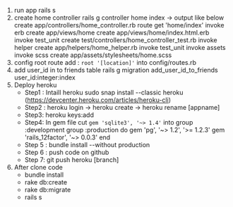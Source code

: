 1. run app
   rails s
2. create home controller
   rails g controller home index
   -> output like below
   create app/controllers/home_controller.rb
   route get 'home/index'
   invoke erb
   create app/views/home
   create app/views/home/index.html.erb
   invoke test_unit
   create test/controllers/home_controller_test.rb
   invoke helper
   create app/helpers/home_helper.rb
   invoke test_unit
   invoke assets
   invoke scss
   create app/assets/stylesheets/home.scss
3. config root route
   add : `root '[location]'` into config/routes.rb
4. add user_id in to friends table
   rails g migration add_user_id_to_friends user_id:integer:index
5. Deploy heroku
   - Step1 : Intaill heroku sudo snap install --classic heroku (https://devcenter.heroku.com/articles/heroku-cli)
   - Step2 : heroku login -> heroku create -> heroku rename [appname]
   - Step3: heroku keys:add
   - Step4: In gem file cut `gem 'sqlite3', '~> 1.4'` into group :development
            group :production do 
               gem 'pg', '~> 1.2', '>= 1.2.3'
               gem 'rails_12factor', '~> 0.0.3'
            end
   - Step 5 : bundle install --without production
   - Step 6 : push code on github
   - Step 7: git push heroku [branch]
6. After clone code
   - bundle install
   - rake db:create
   - rake db:migrate
   - rails s